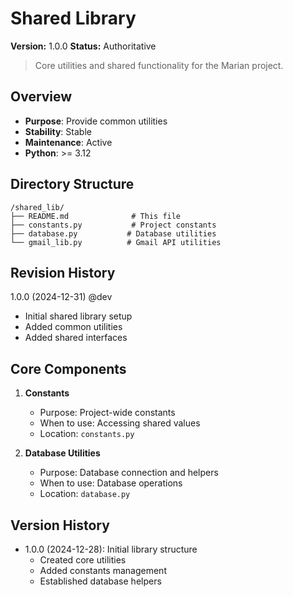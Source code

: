 # Shared Library

**Version:** 1.0.0
**Status:** Authoritative

> Core utilities and shared functionality for the Marian project.

## Overview
- **Purpose**: Provide common utilities
- **Stability**: Stable
- **Maintenance**: Active
- **Python**: >= 3.12

## Directory Structure
```
/shared_lib/
├── README.md              # This file
├── constants.py           # Project constants
├── database.py           # Database utilities
└── gmail_lib.py          # Gmail API utilities
```

## Revision History
1.0.0 (2024-12-31) @dev
- Initial shared library setup
- Added common utilities
- Added shared interfaces

## Core Components
1. **Constants**
   - Purpose: Project-wide constants
   - When to use: Accessing shared values
   - Location: `constants.py`

2. **Database Utilities**
   - Purpose: Database connection and helpers
   - When to use: Database operations
   - Location: `database.py`

## Version History
- 1.0.0 (2024-12-28): Initial library structure
  - Created core utilities
  - Added constants management
  - Established database helpers
